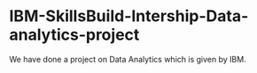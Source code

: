 # IBM-SkillsBuild-Intership-Data-analytics-project
We have done a project on Data Analytics which is given by IBM.
